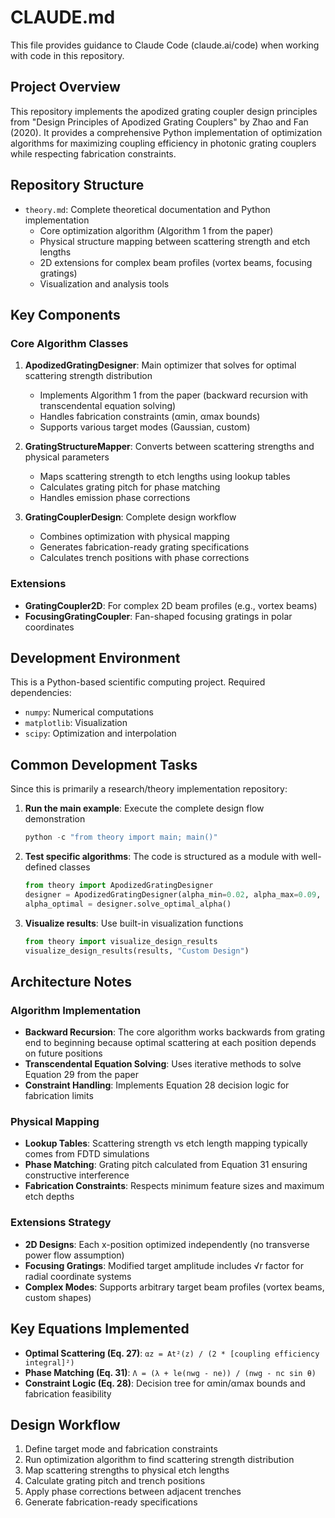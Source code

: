 # CLAUDE.md

This file provides guidance to Claude Code (claude.ai/code) when working with code in this repository.

## Project Overview

This repository implements the apodized grating coupler design principles from "Design Principles of Apodized Grating Couplers" by Zhao and Fan (2020). It provides a comprehensive Python implementation of optimization algorithms for maximizing coupling efficiency in photonic grating couplers while respecting fabrication constraints.

## Repository Structure

- `theory.md`: Complete theoretical documentation and Python implementation
  - Core optimization algorithm (Algorithm 1 from the paper)
  - Physical structure mapping between scattering strength and etch lengths
  - 2D extensions for complex beam profiles (vortex beams, focusing gratings)
  - Visualization and analysis tools

## Key Components

### Core Algorithm Classes

1. **ApodizedGratingDesigner**: Main optimizer that solves for optimal scattering strength distribution
   - Implements Algorithm 1 from the paper (backward recursion with transcendental equation solving)
   - Handles fabrication constraints (αmin, αmax bounds)
   - Supports various target modes (Gaussian, custom)

2. **GratingStructureMapper**: Converts between scattering strengths and physical parameters
   - Maps scattering strength to etch lengths using lookup tables
   - Calculates grating pitch for phase matching
   - Handles emission phase corrections

3. **GratingCouplerDesign**: Complete design workflow
   - Combines optimization with physical mapping
   - Generates fabrication-ready grating specifications
   - Calculates trench positions with phase corrections

### Extensions

- **GratingCoupler2D**: For complex 2D beam profiles (e.g., vortex beams)
- **FocusingGratingCoupler**: Fan-shaped focusing gratings in polar coordinates

## Development Environment

This is a Python-based scientific computing project. Required dependencies:
- `numpy`: Numerical computations
- `matplotlib`: Visualization
- `scipy`: Optimization and interpolation

## Common Development Tasks

Since this is primarily a research/theory implementation repository:

1. **Run the main example**: Execute the complete design flow demonstration
   ```python
   python -c "from theory import main; main()"
   ```

2. **Test specific algorithms**: The code is structured as a module with well-defined classes
   ```python
   from theory import ApodizedGratingDesigner
   designer = ApodizedGratingDesigner(alpha_min=0.02, alpha_max=0.09, grating_length=17.0)
   alpha_optimal = designer.solve_optimal_alpha()
   ```

3. **Visualize results**: Use built-in visualization functions
   ```python
   from theory import visualize_design_results
   visualize_design_results(results, "Custom Design")
   ```

## Architecture Notes

### Algorithm Implementation
- **Backward Recursion**: The core algorithm works backwards from grating end to beginning because optimal scattering at each position depends on future positions
- **Transcendental Equation Solving**: Uses iterative methods to solve Equation 29 from the paper
- **Constraint Handling**: Implements Equation 28 decision logic for fabrication limits

### Physical Mapping
- **Lookup Tables**: Scattering strength vs etch length mapping typically comes from FDTD simulations
- **Phase Matching**: Grating pitch calculated from Equation 31 ensuring constructive interference
- **Fabrication Constraints**: Respects minimum feature sizes and maximum etch depths

### Extensions Strategy
- **2D Designs**: Each x-position optimized independently (no transverse power flow assumption)
- **Focusing Gratings**: Modified target amplitude includes √r factor for radial coordinate systems
- **Complex Modes**: Supports arbitrary target beam profiles (vortex beams, custom shapes)

## Key Equations Implemented

- **Optimal Scattering (Eq. 27)**: `αz = At²(z) / (2 * [coupling efficiency integral]²)`
- **Phase Matching (Eq. 31)**: `Λ = (λ + le(nwg - ne)) / (nwg - nc sin θ)`
- **Constraint Logic (Eq. 28)**: Decision tree for αmin/αmax bounds and fabrication feasibility

## Design Workflow

1. Define target mode and fabrication constraints
2. Run optimization algorithm to find scattering strength distribution
3. Map scattering strengths to physical etch lengths
4. Calculate grating pitch and trench positions
5. Apply phase corrections between adjacent trenches
6. Generate fabrication-ready specifications